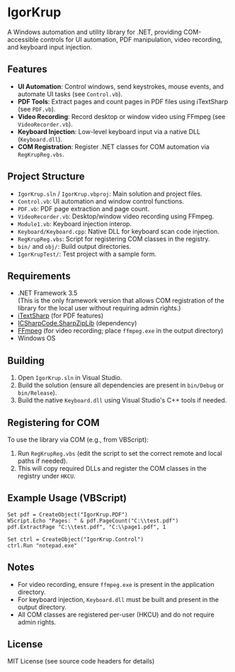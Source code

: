 # IgorKrup

A Windows automation and utility library for .NET, providing COM-accessible controls for UI automation, PDF manipulation, video recording, and keyboard input injection. 

## Features

- **UI Automation**: Control windows, send keystrokes, mouse events, and automate UI tasks (see `Control.vb`).
- **PDF Tools**: Extract pages and count pages in PDF files using iTextSharp (see `PDF.vb`).
- **Video Recording**: Record desktop or window video using FFmpeg (see `VideoRecorder.vb`).
- **Keyboard Injection**: Low-level keyboard input via a native DLL (`Keyboard.dll`).
- **COM Registration**: Register .NET classes for COM automation via `RegKrupReg.vbs`.

## Project Structure

- `IgorKrup.sln` / `IgorKrup.vbproj`: Main solution and project files.
- `Control.vb`: UI automation and window control functions.
- `PDF.vb`: PDF page extraction and page count.
- `VideoRecorder.vb`: Desktop/window video recording using FFmpeg.
- `Module1.vb`: Keyboard injection interop.
- `Keyboard/Keyboard.cpp`: Native DLL for keyboard scan code injection.
- `RegKrupReg.vbs`: Script for registering COM classes in the registry.
- `bin/` and `obj/`: Build output directories.
- `IgorKrupTest/`: Test project with a sample form.

## Requirements

- .NET Framework 3.5  
	(This is the only framework version that allows COM registration of the library for the local user without requiring admin rights.)
- [iTextSharp](https://github.com/itext/itextsharp) (for PDF features)
- [ICSharpCode.SharpZipLib](https://github.com/icsharpcode/SharpZipLib) (dependency)
- [FFmpeg](https://ffmpeg.org/) (for video recording; place `ffmpeg.exe` in the output directory)
- Windows OS

## Building

1. Open `IgorKrup.sln` in Visual Studio.
2. Build the solution (ensure all dependencies are present in `bin/Debug` or `bin/Release`).
3. Build the native `Keyboard.dll` using Visual Studio's C++ tools if needed.

## Registering for COM

To use the library via COM (e.g., from VBScript):

1. Run `RegKrupReg.vbs` (edit the script to set the correct remote and local paths if needed).
2. This will copy required DLLs and register the COM classes in the registry under `HKCU`.

## Example Usage (VBScript)

```vbscript
Set pdf = CreateObject("IgorKrup.PDF")
WScript.Echo "Pages: " & pdf.PageCount("C:\\test.pdf")
pdf.ExtractPage "C:\\test.pdf", "C:\\page1.pdf", 1

Set ctrl = CreateObject("IgorKrup.Control")
ctrl.Run "notepad.exe"
```

## Notes

- For video recording, ensure `ffmpeg.exe` is present in the application directory.
- For keyboard injection, `Keyboard.dll` must be built and present in the output directory.
- All COM classes are registered per-user (HKCU) and do not require admin rights.

## License

MIT License (see source code headers for details)
